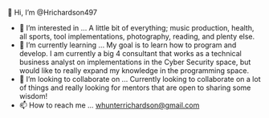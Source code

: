 👋 Hi, I’m @Hrichardson497
- 👀 I’m interested in ... A little bit of everything; music production, health, all sports, tool implementations, photography, reading, and plenty else.
- 🌱 I’m currently learning ... My goal is to learn how to program and develop. I am currently a big 4 consultant that works as a technical business analyst on implementations in the Cyber Security space, but would like to really expand my knowledge in the programming space.
- 💞️ I’m looking to collaborate on ... Currently looking to collaborate on a lot of things and really looking for mentors that are open to sharing some wisdom!
- 📫 How to reach me ... whunterrichardson@gmail.com

<!---
Hrichardson497/Hrichardson497 is a ✨ special ✨ repository because its `README.md` (this file) appears on your GitHub profile.
You can click the Preview link to take a look at your changes.
--->
